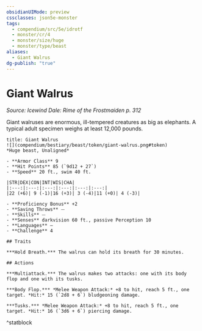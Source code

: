 ```yaml
---
obsidianUIMode: preview
cssclasses: json5e-monster
tags:
  - compendium/src/5e/idrotf
  - monster/cr/4
  - monster/size/huge
  - monster/type/beast
aliases:
  - Giant Walrus
dg-publish: "true"
---
```

# Giant Walrus
*Source: Icewind Dale: Rime of the Frostmaiden p. 312*  

Giant walruses are enormous, ill-tempered creatures as big as elephants. A typical adult specimen weighs at least 12,000 pounds.

```ad-statblock
title: Giant Walrus
![](compendium/bestiary/beast/token/giant-walrus.png#token)
*Huge beast, Unaligned*

- **Armor Class** 9 
- **Hit Points** 85 (`9d12 + 27`)
- **Speed** 20 ft., swim 40 ft.

|STR|DEX|CON|INT|WIS|CHA|
|:---:|:---:|:---:|:---:|:---:|:---:|
|22 (+6)| 9 (-1)|16 (+3)| 3 (-4)|11 (+0)| 4 (-3)|

- **Proficiency Bonus** +2
- **Saving Throws** ⏤
- **Skills** ⏤
- **Senses** darkvision 60 ft., passive Perception 10
- **Languages** —
- **Challenge** 4

## Traits

***Hold Breath.*** The walrus can hold its breath for 30 minutes.

## Actions

***Multiattack.*** The walrus makes two attacks: one with its body flop and one with its tusks.

***Body Flop.*** *Melee Weapon Attack:* +8 to hit, reach 5 ft., one target. *Hit:* 15 (`2d8 + 6`) bludgeoning damage.

***Tusks.*** *Melee Weapon Attack:* +8 to hit, reach 5 ft., one target. *Hit:* 16 (`3d6 + 6`) piercing damage.
```
^statblock